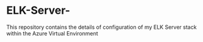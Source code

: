 # ELK-Server-
This repository contains the details of configuration of my ELK Server stack within the Azure Virtual Environment
